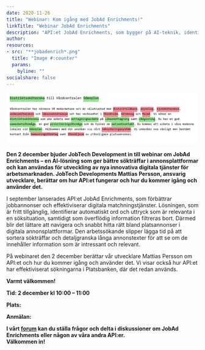 ```yaml
---
date: 2020-11-26
title: "Webinar: Kom igång med JobAd Enrichments!"
linkTitle: "Webinar JobAd Enrichments"
description: "API:et JobAd Enrichments, som bygger på AI-teknik, identifierar automatiskt ord i annonser som har verklig betydelse i en söksituation, samtidigt som överflödig information filtreras bort."
author: 
resources:
- src: "**jobadenrich*.png"
  title: "Image #:counter"
  params:
    byline: ""
socialshare: false
---
```

![identifierade ord](letterbox.png)

**Den 2 december bjuder JobTech Development in till webinar om JobAd Enrichments – en AI-lösning som ger bättre sökträffar i annonsplattformar och kan användas för utveckling av nya innovativa digitala tjänster för arbetsmarknaden. 
JobTech Developments Mattias Persson, ansvarig utvecklare, berättar om hur API:et fungerar och hur du kommer igång och använder det.**

I september lanserades API:et JobAd Enrichments, som förbättrar jobbannonser och effektiviserar digitala matchningstjänster. Lösningen, som är fritt tillgänglig, identifierar automatiskt ord och uttryck som är relevanta i en söksituation, samtidigt som överflödig information filtreras bort. Därmed blir det lättare att navigera och snabbt hitta rätt bland platsannonser i digitala annonsplattformar. 
Den arbetssökande slipper lägga tid på att sortera sökträffar och detaljgranska långa annonstexter för att se om de innehåller information som är intressant och relevant.  

På webinaret den 2 december berättar vår utvecklare Mattias Persson om API:et och hur du kommer igång och använder det. Vi visar också hur API:et har effektiviserat sökningarna i Platsbanken, där det redan används.




**Varmt välkommen!**

**Tid: 2 december kl 10:00 – 11:00** 
 
**Plats:**
 
**Anmälan:**  


**I vårt [forum](https://forum.jobtechdev.se) kan du ställa frågor och delta i diskussioner om JobAd Enrichments eller någon av våra andra API:er.  
 Välkommen in!** 








